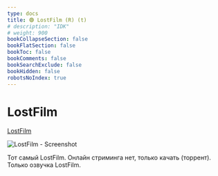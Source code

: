 ```yaml
---
type: docs
title: 🟢 LostFilm (R) (t)
# description: "IDK"
# weight: 900
bookCollapseSection: false
bookFlatSection: false
bookToc: false
bookComments: false
bookSearchExclude: false
bookHidden: false
robotsNoIndex: true
---
```


# LostFilm

[LostFilm](https://www.lostfilm.tv/?nt)

![LostFilm - Screenshot](@img/lostfilm-screenshot.avif)

Тот самый LostFilm. Онлайн стриминга нет, только качать (торрент). Только озвучка LostFilm.
